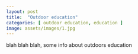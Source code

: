```yaml
---
layout: post
title:  "Outdoor education"
categories: [ outdoor education, education ]
image: assets/images/1.jpg
---
```

blah blah blah, some info about outdoors education
